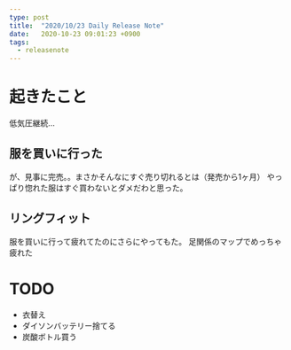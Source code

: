 ```yaml
---
type: post
title:  "2020/10/23 Daily Release Note"
date:   2020-10-23 09:01:23 +0900
tags:
  - releasenote
---
```


# 起きたこと

低気圧継続…

## 服を買いに行った

が、見事に完売。。まさかそんなにすぐ売り切れるとは（発売から1ヶ月）
やっぱり惚れた服はすぐ買わないとダメだわと思った。

## リングフィット

服を買いに行って疲れてたのにさらにやってもた。
足関係のマップでめっちゃ疲れた

# TODO 

* 衣替え
* ダイソンバッテリー捨てる
* 炭酸ボトル買う